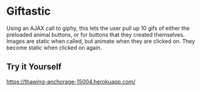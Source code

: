 # Giftastic
Using an AJAX call to giphy, this lets the user pull up 10 gifs of either the preloaded animal buttons, or for buttons that they created themselves. Images are static when called, but animate when they are clicked on. They become static when clicked on again. 

## Try it Yourself
https://thawing-anchorage-15004.herokuapp.com/
